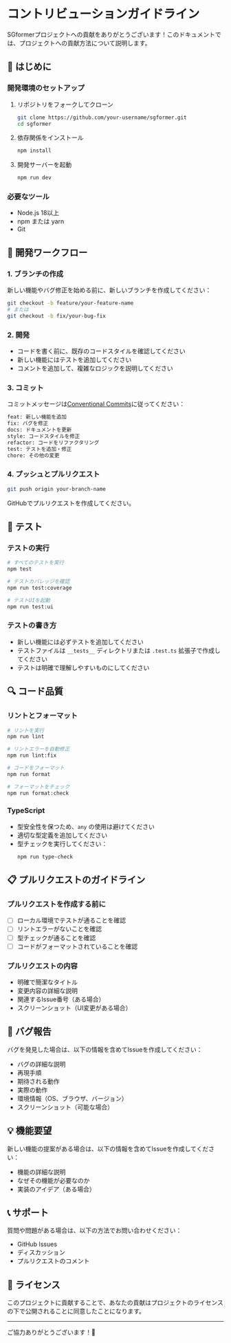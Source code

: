 # コントリビューションガイドライン

SGformerプロジェクトへの貢献をありがとうございます！このドキュメントでは、プロジェクトへの貢献方法について説明します。

## 🚀 はじめに

### 開発環境のセットアップ

1. リポジトリをフォークしてクローン
   ```bash
   git clone https://github.com/your-username/sgformer.git
   cd sgformer
   ```

2. 依存関係をインストール
   ```bash
   npm install
   ```

3. 開発サーバーを起動
   ```bash
   npm run dev
   ```

### 必要なツール

- Node.js 18以上
- npm または yarn
- Git

## 📝 開発ワークフロー

### 1. ブランチの作成

新しい機能やバグ修正を始める前に、新しいブランチを作成してください：

```bash
git checkout -b feature/your-feature-name
# または
git checkout -b fix/your-bug-fix
```

### 2. 開発

- コードを書く前に、既存のコードスタイルを確認してください
- 新しい機能にはテストを追加してください
- コメントを追加して、複雑なロジックを説明してください

### 3. コミット

コミットメッセージは[Conventional Commits](https://www.conventionalcommits.org/)に従ってください：

```bash
feat: 新しい機能を追加
fix: バグを修正
docs: ドキュメントを更新
style: コードスタイルを修正
refactor: コードをリファクタリング
test: テストを追加・修正
chore: その他の変更
```

### 4. プッシュとプルリクエスト

```bash
git push origin your-branch-name
```

GitHubでプルリクエストを作成してください。

## 🧪 テスト

### テストの実行

```bash
# すべてのテストを実行
npm test

# テストカバレッジを確認
npm run test:coverage

# テストUIを起動
npm run test:ui
```

### テストの書き方

- 新しい機能には必ずテストを追加してください
- テストファイルは `__tests__` ディレクトリまたは `.test.ts` 拡張子で作成してください
- テストは明確で理解しやすいものにしてください

## 🔍 コード品質

### リントとフォーマット

```bash
# リントを実行
npm run lint

# リントエラーを自動修正
npm run lint:fix

# コードをフォーマット
npm run format

# フォーマットをチェック
npm run format:check
```

### TypeScript

- 型安全性を保つため、`any` の使用は避けてください
- 適切な型定義を追加してください
- 型チェックを実行してください：
  ```bash
  npm run type-check
  ```

## 📋 プルリクエストのガイドライン

### プルリクエストを作成する前に

- [ ] ローカル環境でテストが通ることを確認
- [ ] リントエラーがないことを確認
- [ ] 型チェックが通ることを確認
- [ ] コードがフォーマットされていることを確認

### プルリクエストの内容

- 明確で簡潔なタイトル
- 変更内容の詳細な説明
- 関連するIssue番号（ある場合）
- スクリーンショット（UI変更がある場合）

## 🐛 バグ報告

バグを発見した場合は、以下の情報を含めてIssueを作成してください：

- バグの詳細な説明
- 再現手順
- 期待される動作
- 実際の動作
- 環境情報（OS、ブラウザ、バージョン）
- スクリーンショット（可能な場合）

## 💡 機能要望

新しい機能の提案がある場合は、以下の情報を含めてIssueを作成してください：

- 機能の詳細な説明
- なぜその機能が必要なのか
- 実装のアイデア（ある場合）

## 📞 サポート

質問や問題がある場合は、以下の方法でお問い合わせください：

- GitHub Issues
- ディスカッション
- プルリクエストのコメント

## 📄 ライセンス

このプロジェクトに貢献することで、あなたの貢献はプロジェクトのライセンスの下で公開されることに同意したことになります。

---

ご協力ありがとうございます！🎉 